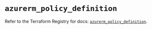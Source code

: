 # `azurerm_policy_definition`

Refer to the Terraform Registry for docs: [`azurerm_policy_definition`](https://registry.terraform.io/providers/hashicorp/azurerm/4.9.0/docs/resources/policy_definition).
